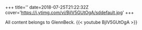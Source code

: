 +++
title=''
date=2018-07-25T21:22:32Z
cover='https://i.ytimg.com/vi/BjIV5GUtOgA/sddefault.jpg'
+++

All content belongs to GlennBeck.
{{< youtube BjIV5GUtOgA >}}
